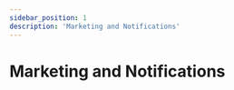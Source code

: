```yaml
---
sidebar_position: 1
description: 'Marketing and Notifications'
---
```


# Marketing and Notifications
